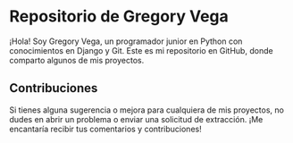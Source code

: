 # Repositorio de Gregory Vega

¡Hola! Soy Gregory Vega, un programador junior en Python con conocimientos en Django y Git. Este es mi repositorio en GitHub, donde comparto algunos de mis proyectos.

## Contribuciones

Si tienes alguna sugerencia o mejora para cualquiera de mis proyectos, no dudes en abrir un problema o enviar una solicitud de extracción. ¡Me encantaría recibir tus comentarios y contribuciones!

[comment]: <> (## ContactoPuedes contactarme a través de mi correo electrónico greg.developer.py@gmail.com o seguirme en [Instagram]https://www.instagram.com/greg.developer.py/ para más actualizaciones sobre mis proyectos y trabajo. ¡Gracias por visitar mi repositorio!)
